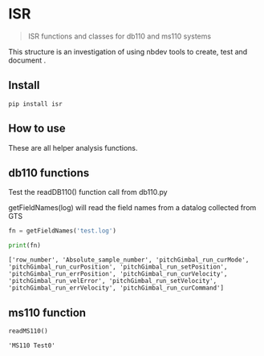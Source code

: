 # ISR
> ISR functions and classes for db110 and ms110 systems


This structure is an investigation of using nbdev tools to create, test and document .

## Install

`pip install isr`

## How to use
These are all helper analysis functions.

## db110 functions

Test the readDB110() function call from db110.py

getFieldNames(log) will read the field names from a datalog collected from GTS

```python
fn = getFieldNames('test.log')
```

```python
print(fn)
```

    ['row_number', 'Absolute_sample_number', 'pitchGimbal_run_curMode', 'pitchGimbal_run_curPosition', 'pitchGimbal_run_setPosition', 'pitchGimbal_run_errPosition', 'pitchGimbal_run_curVelocity', 'pitchGimbal_run_velError', 'pitchGimbal_run_setVelocity', 'pitchGimbal_run_errVelocity', 'pitchGimbal_run_curCommand']
    

## ms110 function

```python
readMS110()
```




    'MS110 Test0'



